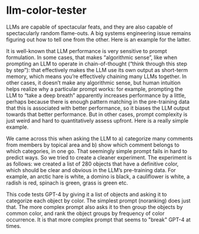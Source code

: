 # llm-color-tester
LLMs are capable of spectacular feats, and they are also capable of spectacularly random flame-outs. A big systems engineering issue remains figuring out how to tell one from the other. Here is an example for the latter.

It is well-known that LLM performance is very sensitive to prompt formulation. In some cases, that makes “algorithmic sense”, like when prompting an LLM to operate in chain-of-thought (“think through this step by step”): that effectively makes the LLM use its own output as short-term memory, which means you’re effectively chaining many LLMs together. In other cases, it doesn’t make any algorithmic sense, but human intuition helps realize why a particular prompt works: for example, prompting the LLM to “take a deep breath” apparently increases performance by a little, perhaps because there is enough pattern matching in the pre-training data that this is associated with better performance, so it biases the LLM output towards that better performance. But in other cases, prompt complexity is just weird and hard to quantitatively assess upfront. Here is a really simple example.

We came across this when asking the LLM to a) categorize many comments from members by topical area and b) show which comment belongs to which categories, in one go. That seemingly simple prompt fails in hard to predict ways. So we tried to create a cleaner experiment. The experiment is as follows: we created a list of 280 objects that have a definitive color, which should be clear and obvious in the LLM’s pre-training data. For example, an arctic hare is white, a domino is black, a cauliflower is white, a radish is red, spinach is green, grass is green etc.

This code tests GPT-4 by giving it a list of objects and asking it to categorize each object by color. The simplest prompt (noranking) does just that. The more complex prompt also asks it to then group the objects by common color, and rank the object groups by frequency of color occurrence. It is that more complex prompt that seems to "break" GPT-4 at times.
